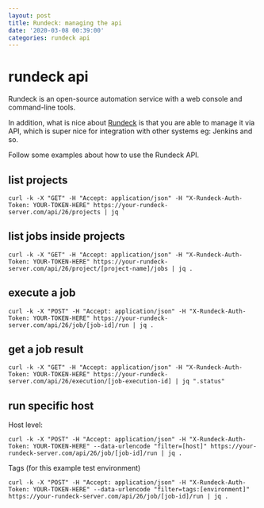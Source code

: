 ```yaml
---
layout: post
title: Rundeck: managing the api
date: '2020-03-08 00:39:00'
categories: rundeck api
---
```


# rundeck api

Rundeck is an open-source automation service with a web console and command-line tools.

In addition, what is nice about [Rundeck](http://www.rundeck.org) is that you are able to manage it via API, which is super nice for integration with other systems eg: Jenkins and so.

Follow some examples about how to use the Rundeck API.

## list projects
```shell
curl -k -X "GET" -H "Accept: application/json" -H "X-Rundeck-Auth-Token: YOUR-TOKEN-HERE" https://your-rundeck-server.com/api/26/projects | jq `
```

## list jobs inside projects
```shell
curl -k -X "GET" -H "Accept: application/json" -H "X-Rundeck-Auth-Token: YOUR-TOKEN-HERE" https://your-rundeck-server.com/api/26/project/[project-name]/jobs | jq .
```

## execute a job
```shell
curl -k -X "POST" -H "Accept: application/json" -H "X-Rundeck-Auth-Token: YOUR-TOKEN-HERE" https://your-rundeck-server.com/api/26/job/[job-id]/run | jq .
```

## get a job result
```shell
curl -k -X "GET" -H "Accept: application/json" -H "X-Rundeck-Auth-Token: YOUR-TOKEN-HERE" https://your-rundeck-server.com/api/26/execution/[job-execution-id] | jq ".status"
```

## run specific host

Host level:

```shell
curl -k -X "POST" -H "Accept: application/json" -H "X-Rundeck-Auth-Token: YOUR-TOKEN-HERE" --data-urlencode "filter=[host]" https://your-rundeck-server.com/api/26/job/[job-id]/run | jq .
```

Tags (for this example test environment)

```shell
curl -k -X "POST" -H "Accept: application/json" -H "X-Rundeck-Auth-Token: YOUR-TOKEN-HERE" --data-urlencode "filter=tags:[environment]" https://your-rundeck-server.com/api/26/job/[job-id]/run | jq .
```